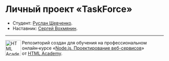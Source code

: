 # Личный проект «TaskForce»

* Студент: [Руслан  Шевченко](https://up.htmlacademy.ru/nodejs-2/4/user/854371).
* Наставник: [Сергей Вохмянин](https://htmlacademy.ru/profile/id530823).

---

<a href="https://htmlacademy.ru/profession/fullstack"><img align="left" width="50" height="50" title="HTML Academy" src="https://up.htmlacademy.ru/static/img/intensive/nodejs/logo-for-github-2.png"></a>

Репозиторий создан для обучения на профессиональном онлайн‑курсе «[Node.js. Проектирование веб-сервисов](https://htmlacademy.ru/profession/fullstack)» от [HTML Academy](https://htmlacademy.ru).

